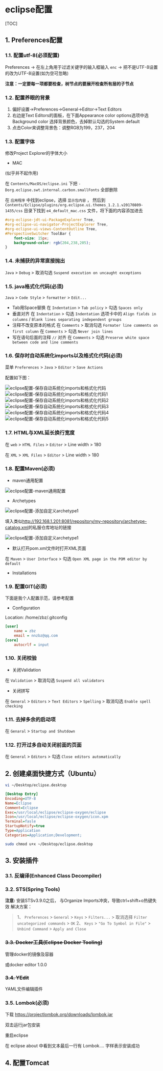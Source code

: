 # eclipse配置

[TOC]

## 1. Preferences配置

### 1.1. 配置utf-8(必须配置)

Preferences -> 在左上角用于过滤关键字的输入框输入 `enc` -> 把不是UTF-8设置的改为UTF-8设置(如为空可忽略)

**注意：一定要每一项都要检查，树节点的要展开检查所有层的子节点**

### 1.2. 配置养眼的背景

1. 偏好设置->Preferences->General->Editor->Text Editors
2. 右边是Text Editors的面板，在下面Appearance color options选项中选Background color 选择背景颜色，去掉默认勾选的System default
3. 点击Color来调整背景色：调整RGB为199，237，204

### 1.3. 配置字体

修改Project Explorer的字体大小

- MAC

(似乎并不起作用)

 在 ```Contents/MacOS/eclipse.ini``` 下把 ```-Dorg.eclipse.swt.internal.carbon.smallFonts``` 全部删除

 在 ```应用程序``` 中找到eclipse，选择 ```显示包内容``` ， 然后到 ```Contents/Eclipse/plugins/org.eclipse.ui.themes_1.2.1.v20170809-1435/css``` 目录下找到 ```e4_default_mac.css``` 文件，将下面的内容添加进去

```css
#org-eclipse-jdt-ui-PackageExplorer Tree,
#org-eclipse-ui-navigator-ProjectExplorer Tree,
#org-eclipse-ui-views-ContentOutline Tree,
#PerspectiveSwitcher ToolBar {
    font-size: 15px; 
    background-color: rgb(204,238,205);
}
```

### 1.4. 未捕获的异常直接抛出

 ```Java``` > ```Debug``` > 取消勾选 ```Suspend execution on uncaught exceptions```

### 1.5. java格式化代码(必须)

 ```Java``` > ```Code Style``` > ```formatter``` > ```Edit...```

- Tab用Space替换
 在 ```Indentation``` > ```Tab policy``` > 勾选 ```Spaces only```
- 垂直对齐
 在 ```Indentation``` > 勾选 ```Indentation``` 选项卡中的 ```Align fields in columns``` / ```Blank lines separating independent groups```
- 注释不改变原本的格式
 在 ```Comments``` > 取消勾选 ```Formater line comments on first column```
 在 ```Comments``` > 勾选 ```Never join lines```
- 写在语句后面的注释 ```//``` 对齐
 在 ```Comments``` > 勾选 ```Preserve white space between code and line comments```

### 1.6. 保存时自动系统化imports以及格式化代码(必须)

菜单 ```Preferences``` > ```Java``` > ```Editor``` > ```Save Actions```

配置如下图：

![eclipse配置-保存自动系统化imports和格式化代码](eclipse配置-保存自动系统化imports和格式化代码.png)
![eclipse配置-保存自动系统化imports和格式化代码1](eclipse配置-保存自动系统化imports和格式化代码1.png)
![eclipse配置-保存自动系统化imports和格式化代码2](eclipse配置-保存自动系统化imports和格式化代码2.png)
![eclipse配置-保存自动系统化imports和格式化代码3](eclipse配置-保存自动系统化imports和格式化代码3.png)
![eclipse配置-保存自动系统化imports和格式化代码4](eclipse配置-保存自动系统化imports和格式化代码4.png)
![eclipse配置-保存自动系统化imports和格式化代码5](eclipse配置-保存自动系统化imports和格式化代码5.png)

### 1.7. HTML与XML延长换行宽度

在 ```web``` > ```HTML Files``` > ```Editor``` > Line width > 180

在 ```XML``` > ```XML Files``` > ```Editor``` > Line width > 180

### 1.8. 配置Maven(必须)

- maven通用配置

![eclipse配置-maven通用配置](eclipse配置-maven通用配置.png)

- Archetypes

![eclipse配置-添加自定义archetype1](eclipse配置-添加自定义archetype1.png)

填入类似<http://192.168.1.201:8081/repository/my-repository/archetype-catalog.xml>的私服仓库地址的链接

![eclipse配置-添加自定义archetype1](eclipse配置-添加自定义archetype2.png)

- 默认打开pom.xml文件时打开XML页面

 在 ```Maven``` > ```User Interface``` > 勾选 ```Open XML page in the POM editor by default```

- Installations

### 1.9. 配置GIT(必须)

下面是我个人配置示范，请参考配置

- Configuration

Location: /home/zbz/.gitconfig

```ini
[user]
    name = zbz
    email = nnzbz@qq.com
[core]
    autocrlf = input
```

### 1.10. 关闭校验

- 关闭Validation

 在 ```Validation``` > 取消勾选 ```Suspend all validators```

- 关闭拼写

 在 ```General``` > ```Editors``` > ```Text Editors``` > ```Spelling``` > 取消勾选 ```Enable spell checking```

### 1.11. 去掉多余的启动项

 在 ```Genaral``` > ```Startup and Shutdown```

### 1.12. 打开过多自动关闭前面的页面

 在 ```General``` > ```Editors``` > 勾选 ```Close editors automatically```

## 2. 创建桌面快捷方式（Ubuntu）

```sh
vi ~/Desktop/eclipse.desktop
```

```ini
[Desktop Entry]
Encoding=UTF-8
Name=Eclipse
Comment=Eclipse
Exec=/usr/local/eclipse/eclipse-oxygen/eclipse
Icon=/usr/local/eclipse/eclipse-oxygen/icon.xpm
Terminal=fasle
StartupNotify=true
Type=Application
Categories=Application;Development;
```

```sh
sudo chmod u+x ~/Desktop/eclipse.desktop
```

## 3. 安装插件

### 3.1. 反编译(Enhanced Class Decompiler)

### 3.2. STS(Spring Tools)

**注意:**
安装STSv3.9.0之后， 与Organize Imports冲突，导致ctrl+shift+o热键失效
解决方案：

> 1、 ```Preferences``` > ```General``` > ```Keys``` > ```Filters...``` > 取消选择 ```Filter uncategorized commands``` > ```OK```
> 2、 ```Keys``` > ```"Go To Symbol in File"``` > ```Unbind Command``` > ```Apply and Close```

### ~~3.3. Docker工具(Eclipse Docker Tooling)~~

管理docker的镜像及容器

或docker editor 1.0.0

### ~~3.4. YEdit~~

YAML文件编辑插件

### 3.5. Lombok(必须)

下载
https://projectlombok.org/downloads/lombok.jar

双击运行jar包安装

重启eclipse

在 eclipse about 中看到文本最后一行有 Lombok.... 字样表示安装成功

## 4. 配置Tomcat
